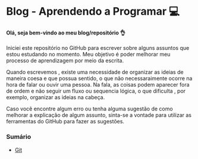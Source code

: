 # Blog - Aprendendo a Programar :computer:

#### Olá, seja bem-vindo ao meu blog/repositório :ok_hand:

Iniciei este repositório no GitHub para escrever sobre alguns assuntos que estou estudando no momento. Meu objetivo  é poder melhorar meu processo de aprendizagem por meio da escrita.

Quando escrevemos , existe uma necessidade de organizar as ideias de maneira coesa e que possua sentido, o que não necessaraimente ocorre na hora de  falar ou ouvir uma pessoa. Na fala, as coisas podem aparecer fora de ordem e não seguir um fluxo ou sequencia lógica, o que dificulta , por exemplo, organizar as ideias na cabeça.

Caso você encontre algum erro ou tenha alguma sugestão de como melhorar a explicação de algum assunto, sinta-se a vontade para utilizar as ferramentas do GitHub para fazer as sugestões.



### Sumário

<!--ts-->

* [Git]()

<!--te-->

  

